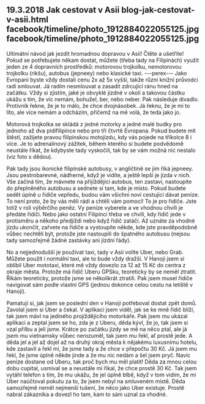 19.3.2018
Jak cestovat v Asii
blog-jak-cestovat-v-asii.html
facebook/timeline/photo_1912884022055125.jpg
facebook/timeline/photo_1912884022055125.jpg
--------------

Ultimátní návod jak jezdit hromadnou dopravou v Asii! Čtěte a ušetříte! Pokud se potřebujete někam dostat, můžete (třeba tady na Filipínách) využít jeden ze 4 dopravních prostředků: motorovou trojkolku, nemotorovou trojkolku (rikšu), autobus (jepneey) nebo klasické taxi.
---perex---
Jako Evropani byste vždy dostali cenu 2x až 5x vyšší, takže různí knižní průvodci radí smlouvat. Já radím nesmlouvat a zasadit zdrcující ránu hned na začátku. Vždy si zjistím, jaké je obvyklé jízdné v okolí a takovou částku ukážu s tím, že víc nemám, bohužel, ber, nebo neber. Pak následuje divadlo. Protivník řekne, že je to málo, že chce dvojnásobek. Já řeknu, že je mi to líto, ale více nemám a odcházím, přičemž na mě volá, že teda jako jo.

Motorová trojkolka se skládá z jedné motorky a jedné malé budky pro jednoho až dva pidifilipínce nebo pro tři čtvrtě Evropana. Pokud budete mít štěstí, zažijete pravou filipínskou motojízdu, kdy vás pojede na tříkolce 8 i více. Je to adrenalinový zážitek, během kterého si budete podvědomě neustále říkat, že kdybyste tady vyskočili, tak by se vám možná nic nestalo (viz foto s dědou).

Pak tady jsou ikonické filipínské autobusy, v angličtině se jim říká jepneey. Jsou pestrobarevné, nádherné, když je vidíte, a ještě lepší je jízda v nich. Vše začíná tím, že mávnete na přijíždějící autobus, ten zastaví, nastoupíte do přeplněného autobusu a sednete si tam, kde je místo. Pokud budete sedět úplně u řidiče vepředu, budou vám všichni noví cestující dávat peníze. To není proto, že by vás měli rádi a chtěli vám pomoci! To je pro řidiče. Jste totiž v roli výběrčího peněz. Vy peníze vyberete a ve vhodnou chvíli je předáte řidiči. Nebo jako ostatní Filipínci třeba ve chvíli, kdy řidič jede v protisměru a někoho předjíždí nebo když řidič zatáčí. Až uznáte za vhodné jízdu ukončit, zařvete na řidiče a vystoupíte někde, kde jste pravděpodobně vůbec nechtěli být, protože jste nastoupili do špatného autobusu (nejsou tady samozřejmě žádné zastávky ani jízdní řády).

No a nejjednodušší je používat taxi, tady v Asii volíte Uber, nebo Grab. Můžete použít i normální taxi, ale to bude vždy dražší. V Hanoji jsem si oblíbil Uber mototaxi, které mě vždy dovezlo za 12 až 15 Kč do centra z okraje města. Protože má řidič Uberu GPSku, teoreticky by se neměl ztratit. Říkám teoreticky, protože jsme se několikrát ztratili. Pak jsem musel řidiče navigovat sám podle vlastní GPS (jednou dokonce celou cestu na letiště v Hanoji).

Pamatuji si, jak jsem se poslední den v Hanoji potřeboval dostat zpět domů. Zavolal jsem si Uber a čekal. V aplikaci jsem viděl, jak se ke mně řidič blíží, tak jsem mávl na jediného projíždějícího motorkáře. Pak jsem mu ukázal aplikaci a zeptal jsem se ho, zda je z Uberu, děda kývl, že jo, tak jsem si vzal přilbu a jeli jsme. Krátce po začátku jízdy se mě na něco ptal, ale já jsem mu vietnamsky vůbec nerozuměl, tak jsem mu řekl, ať prostě jede. A děda jel a jel až dojel až na druhý okraj města k nějakému luxusnímu hotelu, kde zastavil a řekl mi, že jsme tady a že chce v přepočtu 30 Kč. Já jsem mu řekl, že jsme úplně někde jinde a že mu nic nedám a šel jsem pryč. Navíc peníze dostane od Uberu, tak proč bych mu měl platit! Děda za mnou celou dobu cupital, usmíval se a neustále mi říkal, že chce prostě 30 Kč. Tak jsem vytáhl telefon s tím, že mu ukážu, že jel úplně blbě, když v tom vidím, že mi Uber naúčtoval pokutu za to, že jsem nebyl na smluveném místě. Děda samozřejmě neměl nejmenší tušení, že něco jako Uber existuje. Prostě nabral zákazníka a dovezl ho tam, kam to sám uznal za vhodné.